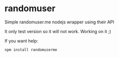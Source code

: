 # randomuser
Simple randomuser.me nodejs wrapper using their API

It only test version so it will not work. Working on it ;)

If you want help:

```
npm install randomuserme
```
